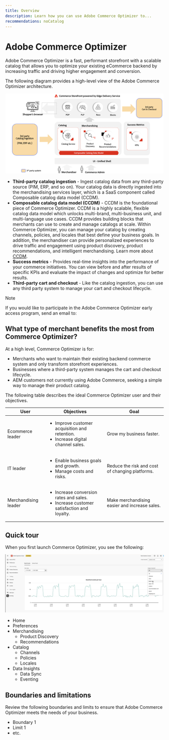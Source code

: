 ```yaml
---
title: Overview
description: Learn how you can use Adobe Commerce Optimizer to...
recommendations: noCatalog
---
```

# Adobe Commerce Optimizer

Adobe Commerce Optimizer is a fast, performant storefront with a scalable catalog that allows you to optimize your existing eCommerce backend by increasing traffic and driving higher engagement and conversion.

The following diagram provides a high-level view of the Adobe Commerce Optimizer architecture.

![Adobe Commerce Optimizer Architecture](assets/architecture.png)

- **Third-party catalog ingestion** - Ingest catalog data from any third-party source (PIM, ERP, and so on). Your catalog data is directly ingested into the merchandising services layer, which is a SaaS component called Composable catalog data model (CCDM).
- **Composable catalog data model (CCDM)** - CCDM is the foundational piece of Commerce Optimizer. CCDM is a highly scalable, flexible catalog data model which unlocks multi-brand, multi-business unit, and multi-language use cases. CCDM provides building blocks that merchants can use to create and manage catalogs at scale. Within Commerce Optimizer, you can manage your catalog by creating channels, policies, and locales that best define your business goals. In addition, the merchandiser can provide personalized experiences to drive traffic and engagement using product discovery​, product recommendations​, and intelligent merchandising. Learn more about [CCDM](https://experienceleague.adobe.com/en/docs/commerce-merchant-services/catalog-data-model/overview).
- **Success metrics** - Provides real-time insights into the performance of your commerce initiatives. You can view before and after results of specific KPIs and evaluate the impact of changes and optimize for better results.
- **Third-party cart and checkout** - Like the catalog ingestion, you can use any third party system to manage your cart and checkout lifecycle.

>[!NOTE]
>
>If you would like to participate in the Adobe Commerce Optimizer early access program, send an email to: 

## What type of merchant benefits the most from Commerce Optimizer?

At a high level, Commerce Optimizer is for:

- Merchants who want to maintain their existing backend commerce system and only transform storefront experiences.
- Businesses where a third-party system manages the cart and checkout lifecycle.
- AEM customers not currently using Adobe Commerce, seeking a simple way to manage their product catalog.

The following table describes the ideal Commerce Optimizer user and their objectives.

|User|Objectives|Goal|
|---|---|---|
|Ecommerce leader|<ul><li>Improve customer acquisition and retention​.</li><li>Increase digital channel sales​.</li></ul>|Grow my business faster.|
|IT leader|<ul><li>Enable business goals and growth​.</li><li>Manage costs and risks​.</li></ul>|Reduce the risk and cost of changing platforms.|
|Merchandising leader|<ul><li>Increase conversion rates and sales​.</li><li>Increase customer satisfaction and loyalty​.</li></ul>|Make merchandising easier and increase sales.|

## Quick tour

When you first launch Commerce Optimizer, you see the following:

![Adobe Commerce Optimizer UI](assets/user-interface.png)

- Home
- Preferences
- Merchandising
    - Product Discovery
    - Recommendations
- Catalog
    - Channels
    - Policies
    - Locales
- Data Insights
    - Data Sync
    - Eventing

## Boundaries and limitations

Review the following boundaries and limits to ensure that Adobe Commerce Optimizer meets the needs of your business.

- Boundary 1
- Limit 1
- etc.
